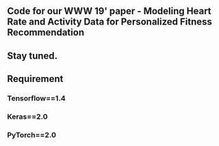 ## Code for our WWW 19' paper - Modeling Heart Rate and Activity Data for Personalized Fitness Recommendation

## Stay tuned.

## Requirement
### Tensorflow==1.4
### Keras==2.0
### PyTorch==2.0

